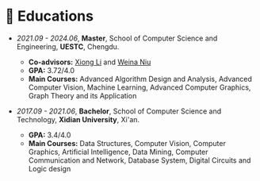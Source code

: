 
# 📖 Educations
- *2021.09 - 2024.06*, **Master**, School of Computer Science and Engineering, **UESTC**, Chengdu.

  - **Co-advisors:**  [Xiong Li](https://scholar.google.com/citations?user=oRaABLcAAAAJ) and [Weina Niu](https://www.researchgate.net/scientific-contributions/Weina-Niu-2111558519)
  - **GPA:** 3.72/4.0
  - **Main Courses:** Advanced Algorithm Design and Analysis, Advanced Computer Vision, Machine 
    Learning, Advanced Computer Graphics, Graph Theory and its Application

  

- *2017.09 - 2021.06*, **Bachelor**, School of Computer Science and Technology, **Xidian University**, Xi'an.

  - **GPA:** 3.4/4.0
  - **Main Courses:** Data Structures, Computer Vision, Computer Graphics, Artificial Intelligence, Data 
    Mining, Computer Communication and Network, Database System, Digital Circuits and Logic design

